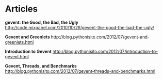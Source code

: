 # Articles

**gevent: the Good, the Bad, the Ugly**
http://code.mixpanel.com/2010/10/29/gevent-the-good-the-bad-the-ugly/

**Gevent and Greenlets**
http://blog.pythonisito.com/2012/07/gevent-and-greenlets.html

**Introduction to Gevent**
http://blog.pythonisito.com/2012/07/introduction-to-gevent.html

**Gevent, Threads, and Benchmarks**
http://blog.pythonisito.com/2012/07/gevent-threads-and-benchmarks.html



